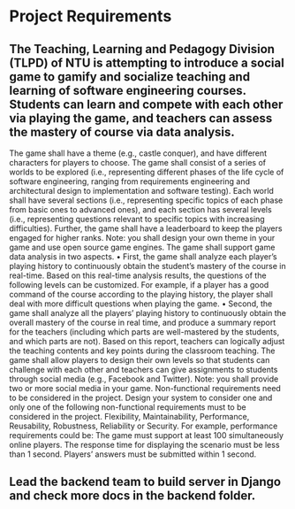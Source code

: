 # Project Requirements
## The Teaching, Learning and Pedagogy Division (TLPD) of NTU is attempting to introduce a social game to gamify and socialize teaching and learning of software engineering courses. Students can learn and compete with each other via playing the game, and teachers can assess the mastery of course via data analysis.
The game shall have a theme (e.g., castle conquer), and have different characters for players to choose. The game shall consist of a series of worlds to be explored (i.e., representing different phases of the life cycle of software engineering, ranging from requirements engineering and architectural design to implementation and software testing). Each world shall have several sections (i.e., representing specific topics of each phase from basic ones to advanced ones), and each section has several levels (i.e., representing questions relevant to specific topics with increasing difficulties). Further, the game shall have a leaderboard to keep the players engaged for higher ranks.
Note: you shall design your own theme in your game and use open source game engines.
The game shall support game data analysis in two aspects.
• First, the game shall analyze each player’s playing history to continuously obtain the student’s mastery of the course in real-time. Based on this real-time analysis results, the questions of the following levels can be customized. For example, if a player has a good command of the course according to the playing history, the player shall deal with more difficult questions when playing the game.
• Second, the game shall analyze all the players’ playing history to continuously obtain the overall mastery of the course in real time, and produce a summary report for the teachers (including which parts are well-mastered by the students, and which parts are not). Based on this report, teachers can logically adjust the teaching contents and key points during the classroom teaching.
The game shall allow players to design their own levels so that students can challenge with each other and teachers can give assignments to students through social media (e.g., Facebook and Twitter).
Note: you shall provide two or more social media in your game.
Non-functional requirements need to be considered in the project.
Design your system to consider one and only one of the following non-functional requirements must to be considered in the project.
Flexibility, Maintainability, Performance, Reusability, Robustness, Reliability or Security.
For example, performance requirements could be:
The game must support at least 100 simultaneously online players. The response time for displaying the scenario must be less than 1 second. Players’ answers must be submitted within 1 second.


## Lead the backend team to build server in Django and check more docs in the backend folder.
